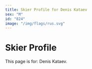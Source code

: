 ```yaml
---
title: Skier Profile for Denis Kataev
sex: "M"
id: "824"
image: "/img/flags/rus.svg" 
---
```


# Skier Profile

This page is for: Denis Kataev.
    